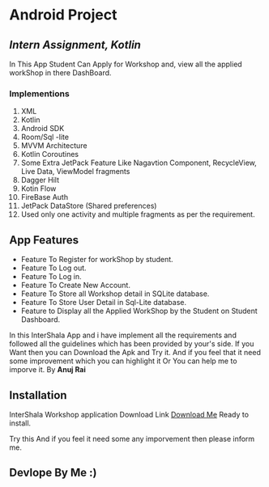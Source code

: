 # Android Project
## _Intern Assignment, Kotlin_

In This App Student Can Apply for Workshop and, view all the applied workShop in there DashBoard.
### Implementions
 1. XML
 2. Kotlin
 3. Android SDK 
 4. Room/Sql -lite
 6. MVVM Architecture 
 7. Kotlin Coroutines
 8. Some Extra JetPack Feature Like Nagavtion Component, RecycleView, Live Data, ViewModel fragments
 9. Dagger Hilt
10. Kotin Flow 
11. FireBase Auth
12. JetPack DataStore (Shared preferences)
13. Used only one activity and multiple fragments as per the requirement.

 
## App Features

- Feature To Register for workShop by student.
- Feature To Log out. 
- Feature To Log in.
- Feature To Create New Account.
- Feature To Store all Workshop detail in SQLite database.
- Feature To Store User Detail in Sql-Lite database.
- Feature to Display all the Applied WorkShop by the Student on Student Dashboard.

In this InterShala App and i have implement all the requirements and followed all the guidelines which has been provided by your's side.
If you Want then you can Download the Apk and Try it.
And if you feel that it need some improvement which you can highlight it 
Or You can help me to imporve it.
 By __Anuj Rai__ 


## Installation

InterShala Workshop application Download Link [Download Me](https://drive.google.com/file/d/1TgzDF4QVyZdMn23dkZ8WdWoUqayq_suy/view?usp=sharing "Click Here to Download App")  Ready to install.

Try this And if you feel it need some any imporvement then please inform me.
## Devlope By  Me :)
